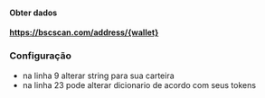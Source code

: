 #### Obter dados

**https://bscscan.com/address/{wallet}**

### Configuração
- na linha 9 alterar string para sua carteira
- na linha 23 pode alterar dicionario de acordo com seus tokens